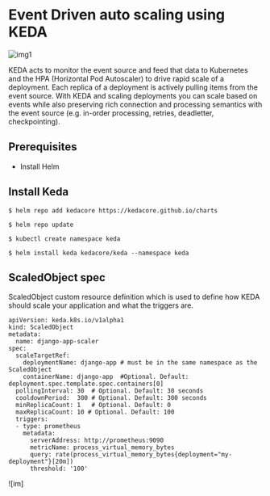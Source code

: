 # Event Driven auto scaling using KEDA

![img1](https://dz2cdn1.dzone.com/storage/temp/13757677-keda-arch.png)

KEDA acts to monitor the event source and feed that data to Kubernetes and the HPA (Horizontal Pod Autoscaler) to drive rapid scale of a deployment. Each replica of a deployment is actively pulling items from the event source. With KEDA and scaling deployments you can scale based on events while also preserving rich connection and processing semantics with the event source (e.g. in-order processing, retries, deadletter, checkpointing).

## Prerequisites

- Install Helm

## Install Keda

```
$ helm repo add kedacore https://kedacore.github.io/charts

$ helm repo update

$ kubectl create namespace keda

$ helm install keda kedacore/keda --namespace keda
```


## ScaledObject spec

ScaledObject custom resource definition which is used to define how KEDA should scale your application and what the triggers are.

```
apiVersion: keda.k8s.io/v1alpha1
kind: ScaledObject
metadata:
  name: django-app-scaler
spec:
  scaleTargetRef:
    deploymentName: django-app # must be in the same namespace as the ScaledObject
    containerName: django-app  #Optional. Default: deployment.spec.template.spec.containers[0]
  pollingInterval: 30  # Optional. Default: 30 seconds
  cooldownPeriod:  300 # Optional. Default: 300 seconds
  minReplicaCount: 1   # Optional. Default: 0
  maxReplicaCount: 10 # Optional. Default: 100
  triggers:
  - type: prometheus
    metadata:
      serverAddress: http://prometheus:9090
      metricName: process_virtual_memory_bytes
      query: rate(process_virtual_memory_bytes{deployment="my-deployment"}[20m])
      threshold: '100'  
```



![im]